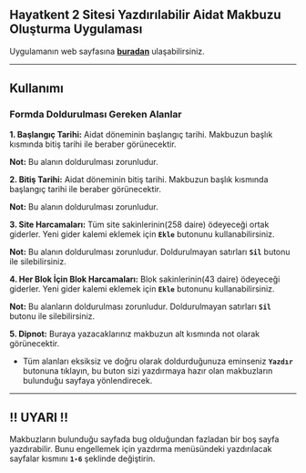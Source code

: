 ## Hayatkent 2 Sitesi Yazdırılabilir Aidat Makbuzu Oluşturma Uygulaması

Uygulamanın web sayfasına **[buradan](https://cihan-cetin.github.io/hayatkent2 "Hayatkent 2 GitHub Pages")** ulaşabilirsiniz.

---

## Kullanımı

### Formda Doldurulması Gereken Alanlar

**1. Başlangıç Tarihi:** Aidat döneminin başlangıç tarihi. Makbuzun başlık kısmında bitiş tarihi ile beraber görünecektir.

  **Not:** Bu alanın doldurulması zorunludur.

**2. Bitiş Tarihi:** Aidat döneminin bitiş tarihi. Makbuzun başlık kısmında başlangıç tarihi ile beraber görünecektir.

  **Not:** Bu alanın doldurulması zorunludur.

**3. Site Harcamaları:** Tüm site sakinlerinin(258 daire) ödeyeceği ortak giderler. Yeni gider kalemi eklemek için **```Ekle```** butonunu kullanabilirsiniz.

  **Not:** Bu alanın doldurulması zorunludur. Doldurulmayan satırları **```Sil```** butonu ile silebilirsiniz.

**4. Her Blok İçin Blok Harcamaları:** Blok sakinlerinin(43 daire) ödeyeceği giderler. Yeni gider kalemi eklemek için **```Ekle```** butonunu kullanabilirsiniz.

  **Not:** Bu alanların doldurulması zorunludur. Doldurulmayan satırları **```Sil```** butonu ile silebilirsiniz.

**5. Dipnot:** Buraya yazacaklarınız makbuzun alt kısmında not olarak görünecektir.


- Tüm alanları eksiksiz ve doğru olarak doldurduğunuza eminseniz **```Yazdır```** butonuna tıklayın, bu buton sizi yazdırmaya hazır olan makbuzların bulunduğu sayfaya yönlendirecek.

---

## !! UYARI !!

Makbuzların bulunduğu sayfada bug olduğundan fazladan bir boş sayfa yazdırabilir. Bunu engellemek için yazdırma menüsündeki yazdırılacak sayfalar kısmını **```1-6```** şeklinde değiştirin.

